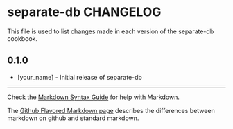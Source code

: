 separate-db CHANGELOG
=====================

This file is used to list changes made in each version of the separate-db cookbook.

0.1.0
-----
- [your_name] - Initial release of separate-db

- - -
Check the [Markdown Syntax Guide](http://daringfireball.net/projects/markdown/syntax) for help with Markdown.

The [Github Flavored Markdown page](http://github.github.com/github-flavored-markdown/) describes the differences between markdown on github and standard markdown.
